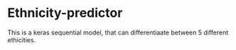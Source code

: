 # Ethnicity-predictor

This is a keras sequential model, that can differentiaate between 5 different ethicities.
